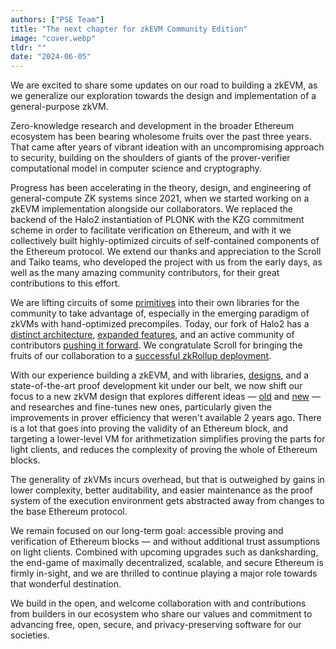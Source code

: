 ```yaml
---
authors: ["PSE Team"]
title: "The next chapter for zkEVM Community Edition"
image: "cover.webp"
tldr: ""
date: "2024-06-05"
---
```


We are excited to share some updates on our road to building a zkEVM, as we generalize our exploration towards the design and implementation of a general-purpose zkVM.

Zero-knowledge research and development in the broader Ethereum ecosystem has been bearing wholesome fruits over the past three years. That came after years of vibrant ideation with an uncompromising approach to security, building on the shoulders of giants of the prover-verifier computational model in computer science and cryptography.

Progress has been accelerating in the theory, design, and engineering of general-compute ZK systems since 2021, when we started working on a zkEVM implementation alongside our collaborators. We replaced the backend of the Halo2 instantiation of PLONK with the KZG commitment scheme in order to facilitate verification on Ethereum, and with it we collectively built highly-optimized circuits of self-contained components of the Ethereum protocol. We extend our thanks and appreciation to the Scroll and Taiko teams, who developed the project with us from the early days, as well as the many amazing community contributors, for their great contributions to this effort.

We are lifting circuits of some [primitives](https://github.com/privacy-scaling-explorations/zkevm-circuits/blob/main/zkevm-circuits/src/keccak_circuit.rs) into their own libraries for the community to take advantage of, especially in the emerging paradigm of zkVMs with hand-optimized precompiles. Today, our fork of Halo2 has a [distinct architecture](https://github.com/privacy-scaling-explorations/halo2/pull/254), [expanded features](https://github.com/privacy-scaling-explorations/halo2curves), and an active community of contributors [pushing it forward](https://github.com/privacy-scaling-explorations/halo2/pull/277). We congratulate Scroll for bringing the fruits of our collaboration to a [successful zkRollup deployment](https://scroll.io/blog/founder-letter).

With our experience building a zkEVM, and with libraries, [designs](https://github.com/privacy-scaling-explorations/zkevm-circuits/pull/1785), and a state-of-the-art proof development kit under our belt, we now shift our focus to a new zkVM design that explores different ideas — [old](https://dl.acm.org/doi/abs/10.1145/2699436) and [new](https://eprint.iacr.org/2024/325) — and researches and fine-tunes new ones, particularly given the improvements in prover efficiency that weren't available 2 years ago. There is a lot that goes into proving the validity of an Ethereum block, and targeting a lower-level VM for arithmetization simplifies proving the parts for light clients, and reduces the complexity of proving the whole of Ethereum blocks.

The generality of zkVMs incurs overhead, but that is outweighed by gains in lower complexity, better auditability, and easier maintenance as the proof system of the execution environment gets abstracted away from changes to the base Ethereum protocol.

We remain focused on our long-term goal: accessible proving and verification of Ethereum blocks — and without additional trust assumptions on light clients. Combined with upcoming upgrades such as danksharding, the end-game of maximally decentralized, scalable, and secure Ethereum is firmly in-sight, and we are thrilled to continue playing a major role towards that wonderful destination.

We build in the open, and welcome collaboration with and contributions from builders in our ecosystem who share our values and commitment to advancing free, open, secure, and privacy-preserving software for our societies.
